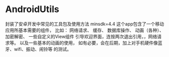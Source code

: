 # AndroidUtils
封装了安卓开发中常见的工具包及使用方法 
minsdk=4.4
这个app包含了一个移动应用所基本需要的组件，
比如： 网络请求、 缓存、 数据库操作、 动画（各种）、 加密解密、 一些自定义的View组件
引导欢迎界面，连按两次退出引用，，网络请求等。
以及一些基本的动画的使用，
如有必要，会在后期，加上对手机硬件像蓝牙、wifi、振动、闹铃等 的测试。
